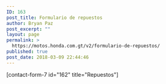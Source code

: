 ```yaml
---
ID: 163
post_title: Formulario de repuestos
author: Bryan Paz
post_excerpt: ""
layout: page
permalink: >
  https://motos.honda.com.gt/v2/formulario-de-repuestos/
published: true
post_date: 2018-03-09 22:44:46
---
```

[contact-form-7 id="162" title="Repuestos"]